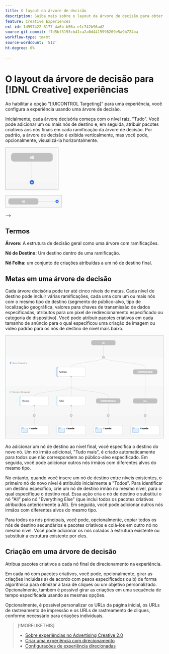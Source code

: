 ```yaml
---
title: O layout da árvore de decisão
description: Saiba mais sobre o layout da árvore de decisão para obter experiências com direcionamento.
feature: Creative Experiences
exl-id: 1d997422-8177-4a6b-b56a-e1c742b96ad2
source-git-commit: f7d5bf3193cb41ca2a0d4415998209e5a9b724ba
workflow-type: tm+mt
source-wordcount: '512'
ht-degree: 0%

---
```


# O layout da árvore de decisão para [!DNL Creative] experiências

Ao habilitar a opção &quot;[!UICONTROL Targeting]&quot; para uma experiência, você configura a experiência usando uma árvore de decisão.

Inicialmente, cada árvore decisória começa com o nível raiz, &quot;Tudo&quot;. Você pode adicionar um ou mais nós de destino e, em seguida, atribuir pacotes criativos aos nós finais em cada ramificação da árvore de decisão. Por padrão, a árvore de decisão é exibida verticalmente, mas você pode, opcionalmente, visualizá-la horizontalmente.

![Exemplo de uma árvore de decisão vertical sem destinos](/help/creative/assets/experience-decision-tree-no-targets.png "Exemplo de uma árvore de decisão vertical sem destinos")

![Exemplo de uma árvore de decisão horizontal sem destinos](/help/creative/assets/experience-decision-tree-no-targets-horizontal.png "Exemplo de uma árvore de decisão horizontal sem destinos")

<!--
>[!NOTE]
>
>You can optionally assign creative bundles to the root level, without targets. However, the [XXXX workflow](experience-create-no-targeting.md) XXXXX is better XXX.<!-- Explain the diff and why to choose the other option. -->
-->

## Termos

**Árvore:** A estrutura de decisão geral como uma árvore com ramificações.

**Nó de Destino:** Um destino dentro de uma ramificação.

**Nó Folha:** um conjunto de criações atribuídas a um nó de destino final.

## Metas em uma árvore de decisão

Cada árvore decisória pode ter até cinco níveis de metas. Cada nível de destino pode incluir várias ramificações, cada uma com um ou mais nós com o mesmo tipo de destino (segmento de público-alvo, tipo de localização geográfica, valores para chaves de transmissão de dados especificadas, atributos para um pixel de redirecionamento especificado ou categoria de dispositivo). Você pode atribuir pacotes criativos em cada tamanho de anúncio para o qual especificou uma criação de imagem ou vídeo padrão para os nós de destino de nível mais baixo.

![Exemplo de uma árvore de decisão com destinos](/help/creative/assets/experience-decision-tree.png "Exemplo de uma árvore de decisão com destinos")

Ao adicionar um nó de destino ao nível final, você especifica o destino do novo nó. Um nó irmão adicional, &quot;Tudo mais&quot;, é criado automaticamente para todos que não correspondem ao público-alvo especificado. Em seguida, você pode adicionar outros nós irmãos com diferentes alvos do mesmo tipo.

No entanto, quando você insere um nó de destino entre níveis existentes, o primeiro nó do novo nível é atribuído inicialmente a &quot;Todos&quot;. Para identificar um destino específico, crie um nó de destino irmão no mesmo nível, para o qual especifique o destino real. Essa ação cria o nó de destino e substitui o nó &quot;All&quot; pelo nó &quot;Everything Else&quot; (que inclui todos os pacotes criativos atribuídos anteriormente a All). Em seguida, você pode adicionar outros nós irmãos com diferentes alvos do mesmo tipo.

Para todos os nós principais, você pode, opcionalmente, copiar todos os nós de destino secundários e pacotes criativos e colá-los em outro nó no mesmo nível. Você pode adicionar os nós colados à estrutura existente ou substituir a estrutura existente por eles.

## Criação em uma árvore de decisão

Atribua pacotes criativos a cada nó final de direcionamento na experiência.

Em cada nó com pacotes criativos, você pode, opcionalmente, girar as criações incluídas a) de acordo com pesos especificados ou b) de forma algorítmica para otimizar a taxa de cliques ou um objetivo personalizado. Opcionalmente, também é possível girar as criações em uma sequência de tempo especificada usando as mesmas opções.

Opcionalmente, é possível personalizar os URLs da página inicial, os URLs de rastreamento de impressão e os URLs de rastreamento de cliques, conforme necessário para criações individuais. <!-- Not in the UI as of 1/31: For flexible HTML5 creatives, you can customize any of the flexible attributes. -->

>[!MORELIKETHIS]
>
>* [Sobre experiências no Advertising Creative 2.0](experience-about.md)
>* [Criar uma experiência com direcionamento](/help/creative/experiences/experience-create-targeting.md)
>* [Configurações de experiência direcionadas](/help/creative/experiences/experience-settings-targeting.md)
